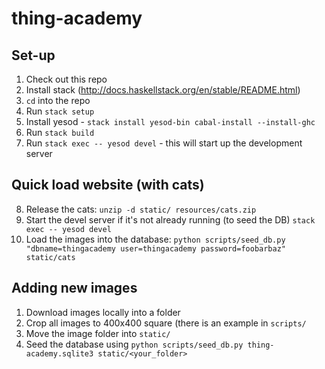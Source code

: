 # thing-academy

## Set-up

1. Check out this repo
2. Install stack (http://docs.haskellstack.org/en/stable/README.html)
3. `cd` into the repo
4. Run `stack setup`
5. Install yesod - `stack install yesod-bin cabal-install --install-ghc`
6. Run `stack build`
7. Run `stack exec -- yesod devel` - this will start up the development server

## Quick load website (with cats)
8. Release the cats: `unzip -d static/ resources/cats.zip`
9. Start the devel server if it's not already running (to seed the DB) `stack exec -- yesod devel`
10. Load the images into the database: `python scripts/seed_db.py "dbname=thingacademy user=thingacademy password=foobarbaz" static/cats`

## Adding new images
1. Download images locally into a folder
2. Crop all images to 400x400 square (there is an example in `scripts/`
3. Move the image folder into `static/`
4. Seed the database using `python scripts/seed_db.py thing-academy.sqlite3 static/<your_folder>`
